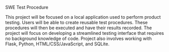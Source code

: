SWE Test Procedure

This project will be focused on a local application used to perform product testing. Users will be able to create reusable test procedures. These procedures will then be executed and have their results recorded. The project will focus on developing a streamlined testing interface that requires no background knowledge of code. Project also involves working with Flask, Python, HTML/CSS/JavaScript, and SQLite.
